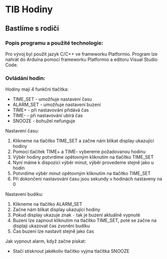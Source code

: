 # TIB Hodiny 
## Bastlíme s rodiči 

### Popis programu a použité technologie:

Pro vývoj byl použit jazyk C/C++ ve frameworku Platformio.
Program lze nahrát do Arduina pomocí frameworku Platformio a editoru Visual Studio Code.

### Ovládání hodin:

Hodiny mají 4 funkční tlačítka:
- TIME_SET - umožňuje nastavení času
- ALARM_SET - umožňuje nastavení buzení
- TIME+ - při nastavování přidává čas
- TIME- - při nastavování ubírá čas
- SNOOZE - bohužel nefunguje

Nastavení času:
1. Klikneme na tlačítko TIME_SET a začne nám blikat display ukazující hodiny
2. Pomocí tlačítek TIME+ a TIME- vybereme požadovanou hodinu
3. Výběr hodiny potvrdíme opětovným kliknutím na tlačítko TIME_SET
4. Nyní máme k dispozici výběr minut, výběr provedeme stejně jako u hodin
5. Potvrdíme výběr minut opětovným kliknutím na tlačítko TIME_SET
6. Při dokončení nastavování času jsou sekundy v hodinách nastaveny na 0

Nastavení budíku:
1. Klikneme na tlačítko ALARM_SET
2. Začne nám blikat display ukazující hodiny
3. Pokud display ukazuje znak `-` tak je buzení aktuálně vypnuté
4. Buzení lze zapnout kliknutím na tlačítko TIME_SET, poté se začne na displaji ukazovat čas zvonění budíku
5. Čas buzení lze nastavit stejně jako čas

Jak vypnout alarm, když začne pískat:
- Stačí stisknout jakékoliv tlačitko vyjma tlačítka SNOOZE



